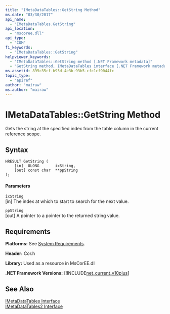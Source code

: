 ```yaml
---
title: "IMetaDataTables::GetString Method"
ms.date: "03/30/2017"
api_name: 
  - "IMetaDataTables.GetString"
api_location: 
  - "mscoree.dll"
api_type: 
  - "COM"
f1_keywords: 
  - "IMetaDataTables::GetString"
helpviewer_keywords: 
  - "IMetaDataTables::GetString method [.NET Framework metadata]"
  - "GetString method, IMetaDataTables interface [.NET Framework metadata]"
ms.assetid: 895c35cf-b95d-4e3b-93b5-cfc1cf9044fc
topic_type: 
  - "apiref"
author: "mairaw"
ms.author: "mairaw"
---
```

# IMetaDataTables::GetString Method
Gets the string at the specified index from the table column in the current reference scope.  
  
## Syntax  
  
```  
HRESULT GetString (   
    [in]  ULONG       ixString,  
    [out] const char  **ppString  
);  
```  
  
#### Parameters  
 `ixString`  
 [in] The index at which to start to search for the next value.  
  
 `ppString`  
 [out] A pointer to a pointer to the returned string value.  
  
## Requirements  
 **Platforms:** See [System Requirements](../../../../docs/framework/get-started/system-requirements.md).  
  
 **Header:** Cor.h  
  
 **Library:** Used as a resource in MsCorEE.dll  
  
 **.NET Framework Versions:** [!INCLUDE[net_current_v10plus](../../../../includes/net-current-v10plus-md.md)]  
  
## See Also  
 [IMetaDataTables Interface](../../../../docs/framework/unmanaged-api/metadata/imetadatatables-interface.md)  
 [IMetaDataTables2 Interface](../../../../docs/framework/unmanaged-api/metadata/imetadatatables2-interface.md)
